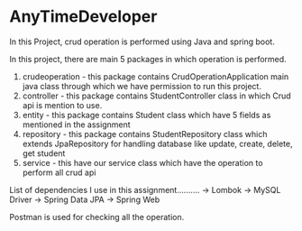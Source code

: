 # AnyTimeDeveloper
In this Project, crud operation is performed using Java and spring boot.

In this project, there are main 5 packages in which operation is performed.
1. crudeoperation - this package contains CrudOperationApplication main java class through which we have permission to run this project.
2. controller - this package contains StudentController class in which Crud api is mention to use.
3. entity - this package contains Student class which have 5 fields as mentioned in the assignment 
4. repository - this package contains StudentRepository class which extends JpaRepository for handling database like update, create, delete, get student
5. service - this have our service class which have the operation to perform all crud api

List of dependencies I use in this assignment..........
-> Lombok
-> MySQL Driver
-> Spring Data JPA
-> Spring Web

Postman is used for checking all the operation.
